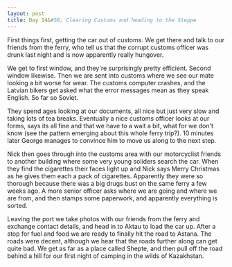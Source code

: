```yaml
---
layout: post
title: Day 14&#58; Clearing Customs and heading to the Steppe
---
```


First things first, getting the car out of customs. We get there and talk to our friends from the ferry, who tell us that the corrupt customs officer was drunk last night and is now apparently really hungover.

We get to first window, and they're surprisingly pretty efficient. Second window likewise. Then we are sent into customs where we see our mate looking a bit worse for wear. The customs computer crashes, and the Latvian bikers get asked what the error messages mean as they speak English. So far so Soviet.

They spend ages looking at our documents, all nice but just very slow and taking lots of tea breaks. Eventually a nice customs officer looks at our forms, says its all fine and that we have to a wait a bit, what for we don't know (see the pattern emerging about this whole ferry trip?). 10 minutes later George manages to convince him to move us along to the next step. 

Nick then goes through into the customs area with our motorcyclist friends to another building where some very young soliders search the car. When they find the cigarettes their faces light up and Nick says Merry Christmas as he gives them each a pack of cigarettes. Apparently they were so thorough because there was a big drugs bust on the same ferry a few weeks ago. A more senior officer asks where we are going and where we are from, and then stamps some paperwork, and apparently everything is sorted.

Leaving the port we take photos with our friends from the ferry and exchange contact details, and head in to Aktau to load the car up. After a stop for fuel and food we are ready to finally hit the road to Astana. The roads were decent, although we hear that the roads further along can get quite bad. We get as far as a place called Shepte, and then pull off the road behind a hill for our first night of camping in the wilds of Kazakhstan.

